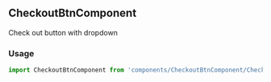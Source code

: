 ## CheckoutBtnComponent

Check out button with dropdown

### Usage

```javascript
import CheckoutBtnComponent from 'components/CheckoutBtnComponent/CheckoutBtnComponent.js';
```
